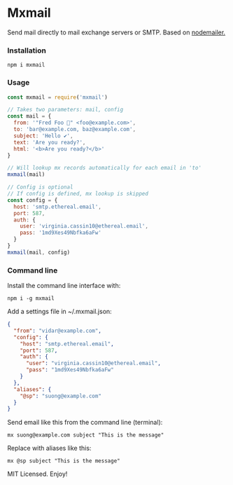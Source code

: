 # Mxmail

Send mail directly to mail exchange servers or SMTP. Based on [nodemailer.](https://github.com/nodemailer/nodemailer)

### Installation

```
npm i mxmail
```

### Usage

```js
const mxmail = require('mxmail')

// Takes two parameters: mail, config
const mail = {
  from: '"Fred Foo 👻" <foo@example.com>',
  to: 'bar@example.com, baz@example.com',
  subject: 'Hello ✔',
  text: 'Are you ready?',
  html: '<b>Are you ready?</b>'
}

// Will lookup mx records automatically for each email in 'to'
mxmail(mail)

// Config is optional
// If config is defined, mx lookup is skipped
const config = {
  host: 'smtp.ethereal.email',
  port: 587,
  auth: {
    user: 'virginia.cassin10@ethereal.email',
    pass: '1md9Xes49Nbfka6aFw'
  }
}
mxmail(mail, config)
```

### Command line

Install the command line interface with:
```
npm i -g mxmail
```

Add a settings file in ~/.mxmail.json:
```json
{
  "from": "vidar@example.com",
  "config": {
    "host": "smtp.ethereal.email",
    "port": 587,
    "auth": {
      "user": "virginia.cassin10@ethereal.email",
      "pass": "1md9Xes49Nbfka6aFw"
    }
  },
  "aliases": {
    "@sp": "suong@example.com"
  }
}
```

Send email like this from the command line (terminal):
```
mx suong@example.com subject "This is the message"
```

Replace with aliases like this:
```
mx @sp subject "This is the message"
```

MIT Licensed. Enjoy!
